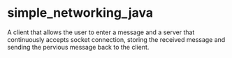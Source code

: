 # simple_networking_java
A client that allows the user to enter a message and a server that continuously accepts socket connection, storing the received message and sending the pervious message back to the client.

